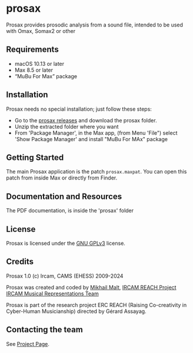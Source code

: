 # prosax
Prosax provides prosodic analysis from a sound file, intended to be used with Omax, Somax2 or other

## Requirements

* macOS 10.13 or later 
* Max 8.5 or later
* “MuBu For Max” package

## Installation

Prosax needs no special installation; just follow these steps:

- Go to the [prosax releases]([https://github.com/prosax](https://github.com/DYCI2/prosax/releases)) and download the prosax folder.
- Unzip the extracted folder where you want
- From 'Package Manager', in the Max app, (from Menu 'File") select 'Show Package Manager' and install "MuBu For MAx" package
  
## Getting Started
The main Prosax application is the patch `prosax.maxpat`. You can open this patch from inside Max or directly from Finder.

## Documentation and Resources

The PDF documentation, is inside the 'prosax' folder

## License

Prosax is licensed under the [GNU GPLv3](https://www.gnu.org/licenses/gpl-3.0.html) license.

## Credits

Prosax 1.0 (c) Ircam, CAMS (EHESS) 2009-2024

Prosax was created and coded by  [Mikhail Malt](https://www.ircam.fr/person/mikhail-malt),
[IRCAM REACH Project](https://www.ircam.fr/projects/pages/reach-project)
[IRCAM Musical Representations Team](http://repmus.ircam.fr/home)  

Prosax is part of the research project ERC REACH (Raising Co-creativity in Cyber-Human Musicianship) directed by Gérard Assayag.

## Contacting the team

See [Project Page](https://digitaljazz.fr).
